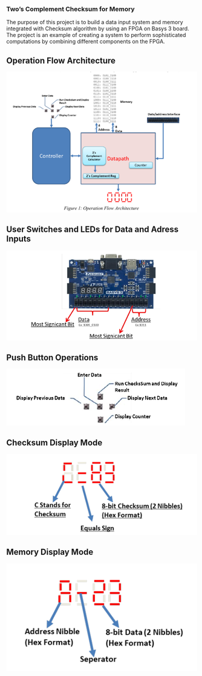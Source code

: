 ### Two’s Complement Checksum for Memory

The purpose of this project is to build a data input system and memory integrated with Checksum
algorithm by using an FPGA on Basys 3 board. The project is an example of creating a system to
perform sophisticated computations by combining different components on the FPGA.

## Operation Flow Architecture
![ScreenShot](/Screenshots/1.png)

## User Switches and LEDs for Data and Adress Inputs
![ScreenShot](/Screenshots/2.png)

## Push Button Operations
![ScreenShot](/Screenshots/3.png)

## Checksum Display Mode
![ScreenShot](/Screenshots/4.png)

## Memory Display Mode
![ScreenShot](/Screenshots/5.png)
